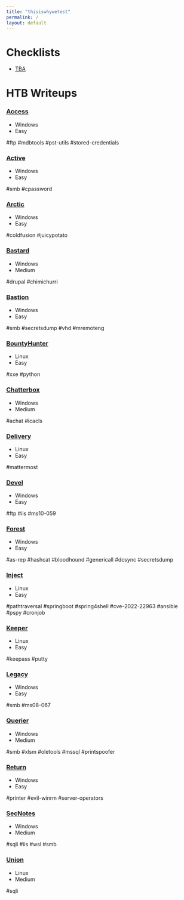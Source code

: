 ```yaml
---
title: "thisiswhywetest"
permalink: /
layout: default
---
```


# Checklists

- [TBA](#)

# HTB Writeups

### [Access](/writeups/access.md)

- Windows
- Easy

#ftp #mdbtools #pst-utils #stored-credentials

### [Active](/writeups/active.md)

- Windows
- Easy

#smb #cpassword

### [Arctic](/writeups/arctic.md)

- Windows
- Easy

#coldfusion #juicypotato

### [Bastard](/writeups/bastard.md)

- Windows
- Medium

#drupal #chimichurri

### [Bastion](/writeups/bastion.md)

- Windows
- Easy

#smb #secretsdump #vhd #mremoteng

### [BountyHunter](/writeups/bountyhunter.md)

- Linux
- Easy

#xxe #python

### [Chatterbox](/writeups/chatterbox.md)

- Windows
- Medium

#achat #icacls

### [Delivery](/writeups/delivery.md)

- Linux
- Easy

#mattermost

### [Devel](/writeups/devel.md)

- Windows
- Easy

#ftp #iis #ms10-059

### [Forest](/writeups/forest.md)

- Windows
- Easy

#as-rep #hashcat #bloodhound #genericall #dcsync #secretsdump

### [Inject](/writeups/inject.md)

- Linux
- Easy

#pathtraversal #springboot #spring4shell #cve-2022-22963 #ansible #pspy #cronjob

### [Keeper](/writeups/keeper.md)

- Linux
- Easy

#keepass #putty

### [Legacy](/writeups/legacy.md)

- Windows
- Easy

#smb #ms08-067

### [Querier](/writeups/querier.md)

- Windows
- Medium

#smb #xlsm #oletools #mssql #printspoofer

### [Return](/writeups/return.md)

- Windows
- Easy

#printer #evil-winrm #server-operators

### [SecNotes](/writeups/secnotes)

- Windows
- Medium

#sqli #iis #wsl #smb

### [Union](/writeups/union)

- Linux
- Medium

#sqli
